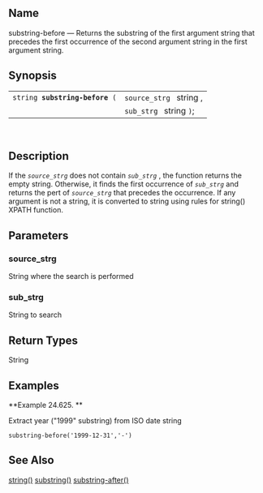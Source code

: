 <div id="xpf_substring_before" class="refentry">

<div class="titlepage">

</div>

<div class="refnamediv">

## Name

substring-before — Returns the substring of the first argument string
that precedes the first occurrence of the second argument string in the
first argument string.

</div>

<div class="refsynopsisdiv">

## Synopsis

<div id="xpf_syn_substring_before" class="funcsynopsis">

|                                     |                         |
|-------------------------------------|-------------------------|
| `string `**`substring-before`**` (` | `source_strg ` string , |
|                                     | `sub_strg ` string `)`; |

<div class="funcprototype-spacer">

 

</div>

</div>

</div>

<div id="xpf_desc_substring_before" class="refsect1">

## Description

If the *`source_strg`* does not contain *`sub_strg`* , the function
returns the empty string. Otherwise, it finds the first occurrence of
*`sub_strg`* and returns the pert of *`source_strg`* that precedes the
occurrence. If any argument is not a string, it is converted to string
using rules for string() XPATH function.

</div>

<div id="xpf_params_substring_before" class="refsect1">

## Parameters

<div id="id129320" class="refsect2">

### source_strg

String where the search is performed

</div>

<div id="id129323" class="refsect2">

### sub_strg

String to search

</div>

</div>

<div id="xpf_ret_substring_before" class="refsect1">

## Return Types

String

</div>

<div id="xpf_examples_substring_before" class="refsect1">

## Examples

<div id="xpf_ex_substring_before" class="example">

**Example 24.625. **

<div class="example-contents">

Extract year ("1999" substring) from ISO date string

``` screen
substring-before('1999-12-31','-')
```

</div>

</div>

  

</div>

<div id="xpf_seealso_substring_before" class="refsect1">

## See Also

<a href="xpf_string.html" class="link" title="string">string()</a>
<a href="xpf_substring.html" class="link"
title="substring">substring()</a>
<a href="xpf_substring_after.html" class="link"
title="substring-after">substring-after()</a>

</div>

</div>
